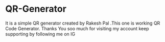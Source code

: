# QR-Generator
It is a simple QR generator created by Rakesh Pal .This one is working QR Code Generator. Thanks You soo much for visiting my account  keep supporting by following me on IG 
